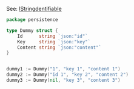 
See: [IStringdentifiable](../../../toolkit_api/golang/commons/data/istring_identifiable/)

```go
package persistence

type Dummy struct {
	Id      string `json:"id"`
	Key     string `json:"key"`
	Content string `json:"content"`
}


dummy1 := Dummy("1", "key 1", "content 1")
dummy2 := Dummy("id 1", "key 2", "content 2")
dummy3 := Dummy(nil, "key 3", "content 3")
```
